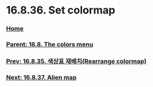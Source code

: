 # 16.8.36. Set colormap

### [Home](./00-home.md)
### [Parent: 16.8. The colors menu](./16-08-00-the-colors-menu.md)
### [Prev: 16.8.35. 색상표 재배치(Rearrange colormap)](./16-08-35-rearrange-colormap.md)
### [Next: 16.8.37. Alien map](./16-08-37-alien-map.md)
